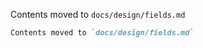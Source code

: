 Contents moved to `docs/design/fields.md`
````markdown
Contents moved to `docs/design/fields.md`
````
